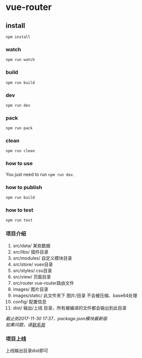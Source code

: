 # vue-router

## install 	
`npm install` 	

### watch 	
`npm run watch` 
### build 	
`npm run build` 
### dev 
`npm run dev`   
### pack    
`npm run pack`   
### clean   
`npm run clean` 

### how to use 	
You just need to run `npm run dev`. 	

### how to publish 	
`npm run build` 	

### how to test 
`npm run test`  


### 项目介绍    
1. src/data/ 某些数据   
1. src/libs/ 插件目录   
1. src/modules/ 自定义模块目录 
1. src/store/ vuex目录   
1. src/styles/ css目录    
1. src/view/ 页面目录   
1. src/router vue-router路由文件    
1. images/ 图片目录 
1. images/static/ 此文件夹下 图片/目录 不会被压缩、base64处理     
1. config/ 配置信息 
1. dist/ 输出/上线 目录，所有被编译的文件都会输出到此目录   

*截止到2017-11-30 17:37，package.json模块最新版*   
*如果问题，请[联系我](mailto:hezhe@ihangmei.com)*  


### 项目上线    
上线输出目录dist即可    